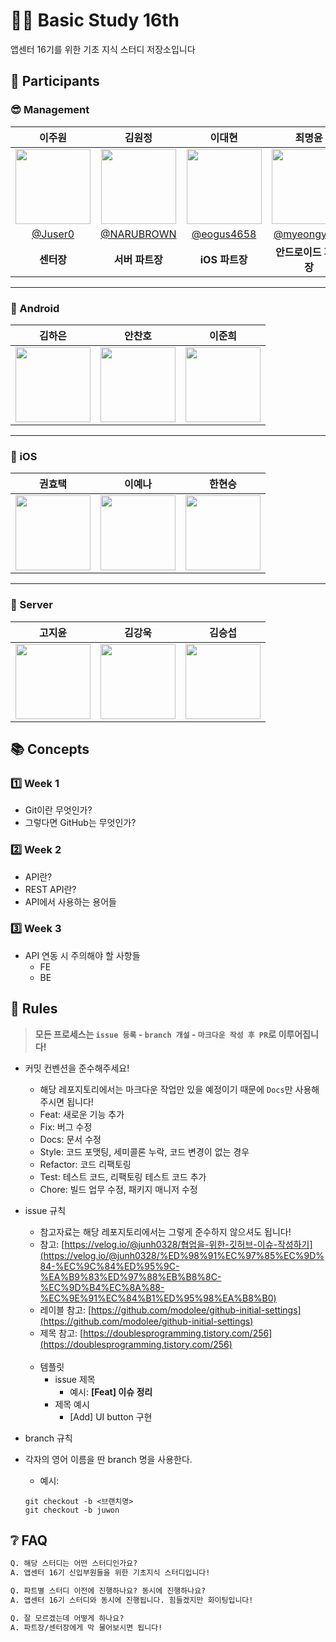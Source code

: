 # 👩‍💻 Basic Study 16th
앱센터 16기를 위한 기초 지식 스터디 저장소입니다

## 🤗 Participants
### 😎 Management
|이주원|김원정|이대현|최명윤|
|:-:|:-:|:-:|:-:|
|<a href="https://github.com/Juser0"><img src="https://avatars.githubusercontent.com/u/108407945?v=4" width=120></a>|<a href="https://github.com/NARUBROWN"><img src="https://avatars.githubusercontent.com/u/38902021?v=4" width=120></a>|<a href="https://github.com/eogus4658"><img src="https://avatars.githubusercontent.com/u/58897339?v=4" width=120></a>|<a href="https://github.com/myeongyoon"><img src="https://avatars.githubusercontent.com/u/146305106?v=4" width=120></a>|
|[@Juser0](https://github.com/Juser0)|[@NARUBROWN](https://github.com/NARUBROWN)|[@eogus4658](https://github.com/eogus4658)|[@myeongyoon](https://github.com/myeongyoon)|
|**센터장**|**서버 파트장**|**iOS 파트장**|**안드로이드 파트장**|

---

### 📱 Android
|김하은|안찬호|이준희|
|:-:|:-:|:-:|
|<a href="https://github.com/kihaeu"><img src="https://avatars.githubusercontent.com/u/163748800?v=4" width=120></a>|<a href="https://github.com/ACH1002"><img src="https://avatars.githubusercontent.com/u/103422938?v=4" width=120></a>|<a href="https://github.com/Junhee8649"><img src="https://avatars.githubusercontent.com/u/67620918?v=4" width=120></a>|

---

### 🍎 iOS
|권효택|이예나|한현승|
|:-:|:-:|:-:|
|<a href="https://github.com/DIN-STUDIO"><img src="https://avatars.githubusercontent.com/u/86708287?v=4" width=120></a>|<a href="https://github.com/yena0213"><img src="https://avatars.githubusercontent.com/u/115888929?v=4" width=120></a>|<a href="https://github.com/82everywin"><img src="https://avatars.githubusercontent.com/u/109841880?v=4" width=120></a>|

---

### 💾 Server
|고지윤|김강욱|김승섭|
|:-:|:-:|:-:|
|<a href="https://github.com/jiyunio"><img src="https://avatars.githubusercontent.com/u/146628970?v=4" width=120></a>|<a href="https://github.com/kangwook1"><img src="https://avatars.githubusercontent.com/u/62889359?v=4" width=120></a>|<a href="https://github.com/ImKEISS"><img src="https://avatars.githubusercontent.com/u/86196038?v=4" width=120></a>|


## 📚 Concepts
### 1️⃣ Week 1
- Git이란 무엇인가?
- 그렇다면 GitHub는 무엇인가?

### 2️⃣ Week 2
- API란?
- REST API란?
- API에서 사용하는 용어들

### 3️⃣ Week 3
- API 연동 시 주의해야 할 사항들
    - FE
    - BE

## 📝 Rules
> **모든 프로세스는 `issue 등록` - `branch 개설` - `마크다운 작성 후 PR`로 이루어집니다!**

- 커밋 컨벤션을 준수해주세요!
    - 해당 레포지토리에서는 마크다운 작업만 있을 예정이기 때문에 `Docs`만 사용해주시면 됩니다!
    - Feat: 새로운 기능 추가
    - Fix: 버그 수정
    - Docs: 문서 수정
    - Style: 코드 포맷팅, 세미콜론 누락, 코드 변경이 없는 경우
    - Refactor: 코드 리팩토링
    - Test: 테스트 코드, 리팩토링 테스트 코드 추가
    - Chore: 빌드 업무 수정, 패키지 매니저 수정

- issue 규칙
    - 참고자료는 해당 레포지토리에서는 그렇게 준수하지 않으셔도 됩니다!
    - 참고: [https://velog.io/@junh0328/협업을-위한-깃허브-이슈-작성하기](https://velog.io/@junh0328/%ED%98%91%EC%97%85%EC%9D%84-%EC%9C%84%ED%95%9C-%EA%B9%83%ED%97%88%EB%B8%8C-%EC%9D%B4%EC%8A%88-%EC%9E%91%EC%84%B1%ED%95%98%EA%B8%B0)
    - 레이블 참고:
      [https://github.com/modolee/github-initial-settings](https://github.com/modolee/github-initial-settings)
    - 제목 참고: [https://doublesprogramming.tistory.com/256](https://doublesprogramming.tistory.com/256)
      <br><br>
    - 템플릿
        - issue 제목
            - 예시: **[Feat] 이슈 정리**
        - 제목 예시
            - [Add] UI button 구현

- branch 규칙
 - 각자의 영어 이름을 딴 branch 명을 사용한다.
    - 예시: 
    ```
    git checkout -b <브랜치명>      
    git checkout -b juwon
    ```

## ❔ FAQ
```markdown
Q. 해당 스터디는 어떤 스터디인가요?  
A. 앱센터 16기 신입부원들을 위한 기초지식 스터디입니다!
```

```markdown
Q. 파트별 스터디 이전에 진행하나요? 동시에 진행하나요? 
A. 앱센터 16기 스터디와 동시에 진행됩니다. 힘들겠지만 화이팅입니다!
```

```markdown
Q. 잘 모르겠는데 어떻게 하나요?
A. 파트장/센터장에게 막 물어보시면 됩니다!
```